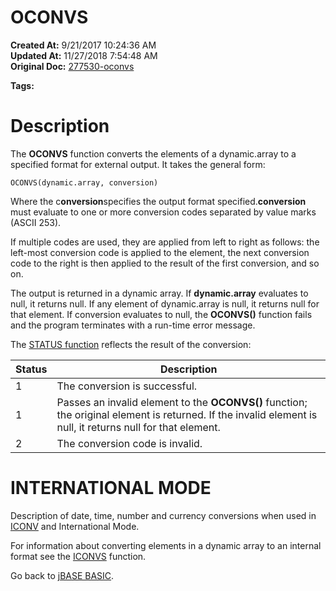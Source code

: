 # OCONVS

**Created At:** 9/21/2017 10:24:36 AM  
**Updated At:** 11/27/2018 7:54:48 AM  
**Original Doc:** [277530-oconvs](https://docs.jbase.com/36868-jbase-basic/277530-oconvs)  

**Tags:**
<badge text='dynamic arrays' vertical='middle' />

# Description

The **OCONVS** function converts the elements of a dynamic.array to a specified format for external output. It takes the general form:

```
OCONVS(dynamic.array, conversion)
```

Where the c**onversion**specifies the output format specified.**conversion** must evaluate to one or more conversion codes separated by value marks (ASCII 253).

If multiple codes are used, they are applied from left to right as follows: the left-most conversion code is applied to the element, the next conversion code to the right is then applied to the result of the first conversion, and so on.

The output is returned in a dynamic array. If **dynamic.array** evaluates to null, it returns null. If any element of dynamic.array is null, it returns null for that element. If conversion evaluates to null, the **OCONVS()** function fails and the program terminates with a run-time error message.

The [STATUS function](278661-status-function) reflects the result of the conversion:


| Status | Description |
| --- | --- |
| 1<br> | The conversion is successful.<br> |
| 1<br> | Passes an invalid element to the **OCONVS()** function; the original element is returned. If the invalid element is null, it returns null for that element.<br> |
| 2<br> | The conversion code is invalid.<br> |


# **INTERNATIONAL MODE**

Description of date, time, number and currency conversions when used in [ICONV](276153-iconv) and International Mode.

For information about converting elements in a dynamic array to an internal format see the [ICONVS](276154-iconvs) function.



Go back to [jBASE BASIC](263498-jbase-basic).
